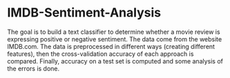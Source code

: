 # IMDB-Sentiment-Analysis

The goal is to build a text classifier to determine whether a movie review is expressing positive or negative sentiment. The data come from the website IMDB.com.
The data is preprocessed in different ways (creating different features), then the cross-validation accuracy of each approach is compared.
Finally, accuracy on a test set is computed and some analysis of the errors is done.
